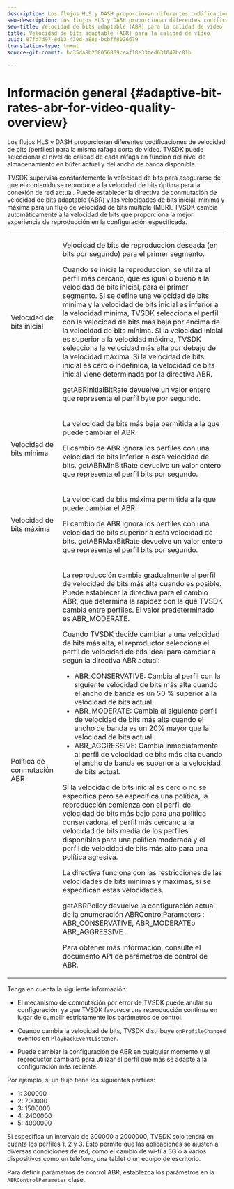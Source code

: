 ```yaml
---
description: Los flujos HLS y DASH proporcionan diferentes codificaciones de velocidad de bits (perfiles) para la misma ráfaga corta de vídeo. TVSDK puede seleccionar el nivel de calidad de cada ráfaga en función del nivel de almacenamiento en búfer actual y del ancho de banda disponible.
seo-description: Los flujos HLS y DASH proporcionan diferentes codificaciones de velocidad de bits (perfiles) para la misma ráfaga corta de vídeo. TVSDK puede seleccionar el nivel de calidad de cada ráfaga en función del nivel de almacenamiento en búfer actual y del ancho de banda disponible.
seo-title: Velocidad de bits adaptable (ABR) para la calidad de vídeo
title: Velocidad de bits adaptable (ABR) para la calidad de vídeo
uuid: 87fd7d97-8d13-430d-a88e-bcbff8026679
translation-type: tm+mt
source-git-commit: bc35da8b258056809ceaf18e33bed631047bc81b

---
```



# Información general {#adaptive-bit-rates-abr-for-video-quality-overview}

Los flujos HLS y DASH proporcionan diferentes codificaciones de velocidad de bits (perfiles) para la misma ráfaga corta de vídeo. TVSDK puede seleccionar el nivel de calidad de cada ráfaga en función del nivel de almacenamiento en búfer actual y del ancho de banda disponible.

TVSDK supervisa constantemente la velocidad de bits para asegurarse de que el contenido se reproduce a la velocidad de bits óptima para la conexión de red actual. Puede establecer la directiva de conmutación de velocidad de bits adaptable (ABR) y las velocidades de bits inicial, mínima y máxima para un flujo de velocidad de bits múltiple (MBR). TVSDK cambia automáticamente a la velocidad de bits que proporciona la mejor experiencia de reproducción en la configuración especificada.

<table id="table_AF838E082235406AA359BF1C1A77F85F"> 
 <tbody> 
  <tr> 
   <td colname="col01"> Velocidad de bits inicial </td> 
   <td colname="col2"> <p>Velocidad de bits de reproducción deseada (en bits por segundo) para el primer segmento. </p> <p>Cuando se inicia la reproducción, se utiliza el perfil más cercano, que es igual o bueno a la velocidad de bits inicial, para el primer segmento. Si se define una velocidad de bits mínima y la velocidad de bits inicial es inferior a la velocidad mínima, TVSDK selecciona el perfil con la velocidad de bits más baja por encima de la velocidad de bits mínima. Si la velocidad inicial es superior a la velocidad máxima, TVSDK selecciona la velocidad más alta por debajo de la velocidad máxima. Si la velocidad de bits inicial es cero o indefinida, la velocidad de bits inicial viene determinada por la directiva ABR. </p> <p><span class="codeph"> getABRInitialBitRate</span> devuelve un valor entero que representa el perfil byte por segundo. </p> </td> 
  </tr> 
  <tr> 
   <td colname="col01"> Velocidad de bits mínima </td> 
   <td colname="col2"> <p>La velocidad de bits más baja permitida a la que puede cambiar el ABR. </p> <p>El cambio de ABR ignora los perfiles con una velocidad de bits inferior a esta velocidad de bits. <span class="codeph"> getABRMinBitRate</span> devuelve un valor entero que representa el perfil bits por segundo. </p> </td> 
  </tr> 
  <tr> 
   <td colname="col01"> Velocidad de bits máxima </td> 
   <td colname="col2"> <p>La velocidad de bits máxima permitida a la que puede cambiar el ABR. </p> <p>El cambio de ABR ignora los perfiles con una velocidad de bits superior a esta velocidad de bits. <span class="codeph"> getABRMaxBitRate</span> devuelve un valor entero que representa el perfil bits por segundo. </p> </td> 
  </tr> 
  <tr> 
   <td colname="col01"> Política de conmutación ABR </td> 
   <td colname="col2"> <p>La reproducción cambia gradualmente al perfil de velocidad de bits más alta cuando es posible. Puede establecer la directiva para el cambio ABR, que determina la rapidez con la que TVSDK cambia entre perfiles. El valor predeterminado es <span class="codeph"> ABR_MODERATE</span>. </p> <p>Cuando TVSDK decide cambiar a una velocidad de bits más alta, el reproductor selecciona el perfil de velocidad de bits ideal para cambiar a según la directiva ABR actual: 
     <ul id="ul_AC9C99D84A3B4A8DBD1A05CC05DEE771"> 
      <li id="li_B79C0AA2CBFB42FF98A257CEC9C400BA"><span class="codeph"> ABR_CONSERVATIVE</span>: Cambia al perfil con la siguiente velocidad de bits más alta cuando el ancho de banda es un 50 % superior a la velocidad de bits actual. </li> 
      <li id="li_38CC3A95D8634F359D0F7C273D0108C0"><span class="codeph"> ABR_MODERATE</span>: Cambia al siguiente perfil de velocidad de bits más alta cuando el ancho de banda es un 20% mayor que la velocidad de bits actual. </li> 
      <li id="li_E845C035420D4B3FB2B179F448F8CA85"><span class="codeph"> ABR_AGGRESSIVE</span>: Cambia inmediatamente al perfil de velocidad de bits más alta cuando el ancho de banda es superior a la velocidad de bits actual. </li> 
     </ul> </p> <p>Si la velocidad de bits inicial es cero o no se especifica pero se especifica una política, la reproducción comienza con el perfil de velocidad de bits más bajo para una política conservadora, el perfil más cercano a la velocidad de bits media de los perfiles disponibles para una política moderada y el perfil de velocidad de bits más alto para una política agresiva. </p> <p>La directiva funciona con las restricciones de las velocidades de bits mínimas y máximas, si se especifican estas velocidades. </p> <p> <span class="codeph"> getABRPolicy</span> devuelve la configuración actual de la enumeración <span class="codeph"> ABRControlParameters</span> : <span class="codeph"> ABR_CONSERVATIVE</span>, <span class="codeph"> ABR_MODERATE</span>o <span class="codeph"> ABR_AGGRESSIVE</span>. </p> <p>Para obtener más información, consulte el documento API de parámetros de control de ABR. </p> </td> 
  </tr> 
 </tbody> 
</table>

Tenga en cuenta la siguiente información:

* El mecanismo de conmutación por error de TVSDK puede anular su configuración, ya que TVSDK favorece una reproducción continua en lugar de cumplir estrictamente los parámetros de control.
* Cuando cambia la velocidad de bits, TVSDK distribuye `onProfileChanged` eventos en `PlaybackEventListener`.

* Puede cambiar la configuración de ABR en cualquier momento y el reproductor cambiará para utilizar el perfil que más se adapte a la configuración más reciente.

Por ejemplo, si un flujo tiene los siguientes perfiles:

* 1: 300000
* 2: 700000
* 3: 1500000
* 4: 2400000
* 5: 4000000

Si especifica un intervalo de 300000 a 2000000, TVSDK solo tendrá en cuenta los perfiles 1, 2 y 3. Esto permite que las aplicaciones se ajusten a diversas condiciones de red, como el cambio de wi-fi a 3G o a varios dispositivos como un teléfono, una tablet o un equipo de escritorio.

Para definir parámetros de control ABR, establezca los parámetros en la `ABRControlParameter` clase.